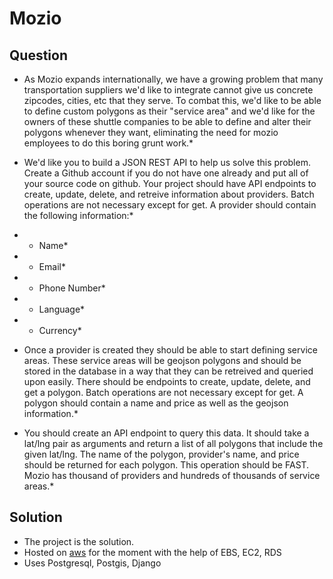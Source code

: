 # Mozio

## Question

* As Mozio expands internationally, we have a growing problem that many
transportation suppliers we'd like to integrate cannot give us concrete
zipcodes, cities, etc that they serve. To combat this, we'd like to be able
to define custom polygons as their "service area" and we'd like for the
owners of these shuttle companies to be able to define and alter their
polygons whenever they want, eliminating the need for mozio employees to do
this boring grunt work.*

* We'd like you to build a JSON REST API to help us solve this problem.
Create a Github account if you do not have one already and put all of your
source code on github. Your project should have API endpoints to create,
update, delete, and retreive information about providers. Batch operations
are not necessary except for get. A provider should contain the following
information:*

* - Name*

* - Email*

* - Phone Number*

* - Language*

* - Currency*

* Once a provider is created they should be able to start defining
service areas. These service areas will be geojson polygons and should be
stored in the database in a way that they can be retreived and queried upon
easily. There should be endpoints to create, update, delete, and get a
polygon. Batch operations are not necessary except for get. A polygon
should contain a name and price as well as the geojson information.*

* You should create an API endpoint to query this data. It should take a
lat/lng pair as arguments and return a list of all polygons that include
the given lat/lng. The name of the polygon, provider's name, and price
should be returned for each polygon. This operation should be FAST. Mozio
has thousand of providers and hundreds of thousands of service areas.*


## Solution
* The project is the solution.
* Hosted on [aws](http://mozio.btxea37ndc.ap-south-1.elasticbeanstalk.com) for the moment with the help of EBS, EC2, RDS
* Uses Postgresql, Postgis, Django
